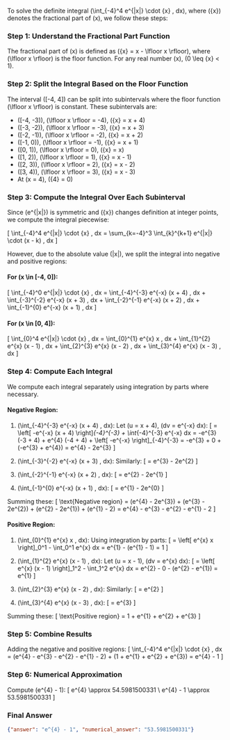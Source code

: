 To solve the definite integral \(\int_{-4}^4 e^{|x|} \cdot \{x\} \, dx\), where \(\{x\}\) denotes the fractional part of \(x\), we follow these steps:

### Step 1: Understand the Fractional Part Function
The fractional part of \(x\) is defined as \(\{x\} = x - \lfloor x \rfloor\), where \(\lfloor x \rfloor\) is the floor function. For any real number \(x\), \(0 \leq \{x\} < 1\).

### Step 2: Split the Integral Based on the Floor Function
The interval \([-4, 4]\) can be split into subintervals where the floor function \(\lfloor x \rfloor\) is constant. These subintervals are:
- \([-4, -3)\), \(\lfloor x \rfloor = -4\), \(\{x\} = x + 4\)
- \([-3, -2)\), \(\lfloor x \rfloor = -3\), \(\{x\} = x + 3\)
- \([-2, -1)\), \(\lfloor x \rfloor = -2\), \(\{x\} = x + 2\)
- \([-1, 0)\), \(\lfloor x \rfloor = -1\), \(\{x\} = x + 1\)
- \([0, 1)\), \(\lfloor x \rfloor = 0\), \(\{x\} = x\)
- \([1, 2)\), \(\lfloor x \rfloor = 1\), \(\{x\} = x - 1\)
- \([2, 3)\), \(\lfloor x \rfloor = 2\), \(\{x\} = x - 2\)
- \([3, 4)\), \(\lfloor x \rfloor = 3\), \(\{x\} = x - 3\)
- At \(x = 4\), \(\{4\} = 0\)

### Step 3: Compute the Integral Over Each Subinterval
Since \(e^{|x|}\) is symmetric and \(\{x\}\) changes definition at integer points, we compute the integral piecewise:

\[
\int_{-4}^4 e^{|x|} \cdot \{x\} \, dx = \sum_{k=-4}^3 \int_{k}^{k+1} e^{|x|} \cdot (x - k) \, dx
\]

However, due to the absolute value \(|x|\), we split the integral into negative and positive regions:

#### For \(x \in [-4, 0]\):
\[
\int_{-4}^0 e^{|x|} \cdot \{x\} \, dx = \int_{-4}^{-3} e^{-x} (x + 4) \, dx + \int_{-3}^{-2} e^{-x} (x + 3) \, dx + \int_{-2}^{-1} e^{-x} (x + 2) \, dx + \int_{-1}^{0} e^{-x} (x + 1) \, dx
\]

#### For \(x \in [0, 4]\):
\[
\int_{0}^4 e^{|x|} \cdot \{x\} \, dx = \int_{0}^{1} e^{x} x \, dx + \int_{1}^{2} e^{x} (x - 1) \, dx + \int_{2}^{3} e^{x} (x - 2) \, dx + \int_{3}^{4} e^{x} (x - 3) \, dx
\]

### Step 4: Compute Each Integral
We compute each integral separately using integration by parts where necessary.

#### Negative Region:
1. \(\int_{-4}^{-3} e^{-x} (x + 4) \, dx\):
   Let \(u = x + 4\), \(dv = e^{-x} dx\):
   \[
   = \left[ -e^{-x} (x + 4) \right]_{-4}^{-3} + \int_{-4}^{-3} e^{-x} dx = -e^{3} (-3 + 4) + e^{4} (-4 + 4) + \left[ -e^{-x} \right]_{-4}^{-3} = -e^{3} + 0 + (-e^{3} + e^{4}) = e^{4} - 2e^{3}
   \]

2. \(\int_{-3}^{-2} e^{-x} (x + 3) \, dx\):
   Similarly:
   \[
   = e^{3} - 2e^{2}
   \]

3. \(\int_{-2}^{-1} e^{-x} (x + 2) \, dx\):
   \[
   = e^{2} - 2e^{1}
   \]

4. \(\int_{-1}^{0} e^{-x} (x + 1) \, dx\):
   \[
   = e^{1} - 2e^{0}
   \]

Summing these:
\[
\text{Negative region} = (e^{4} - 2e^{3}) + (e^{3} - 2e^{2}) + (e^{2} - 2e^{1}) + (e^{1} - 2) = e^{4} - e^{3} - e^{2} - e^{1} - 2
\]

#### Positive Region:
1. \(\int_{0}^{1} e^{x} x \, dx\):
   Using integration by parts:
   \[
   = \left[ e^{x} x \right]_0^1 - \int_0^1 e^{x} dx = e^{1} - (e^{1} - 1) = 1
   \]

2. \(\int_{1}^{2} e^{x} (x - 1) \, dx\):
   Let \(u = x - 1\), \(dv = e^{x} dx\):
   \[
   = \left[ e^{x} (x - 1) \right]_1^2 - \int_1^2 e^{x} dx = e^{2} - 0 - (e^{2} - e^{1}) = e^{1}
   \]

3. \(\int_{2}^{3} e^{x} (x - 2) \, dx\):
   Similarly:
   \[
   = e^{2}
   \]

4. \(\int_{3}^{4} e^{x} (x - 3) \, dx\):
   \[
   = e^{3}
   \]

Summing these:
\[
\text{Positive region} = 1 + e^{1} + e^{2} + e^{3}
\]

### Step 5: Combine Results
Adding the negative and positive regions:
\[
\int_{-4}^4 e^{|x|} \cdot \{x\} \, dx = (e^{4} - e^{3} - e^{2} - e^{1} - 2) + (1 + e^{1} + e^{2} + e^{3}) = e^{4} - 1
\]

### Step 6: Numerical Approximation
Compute \(e^{4} - 1\):
\[
e^{4} \approx 54.5981500331 \\
e^{4} - 1 \approx 53.5981500331
\]

### Final Answer
```json
{"answer": "e^{4} - 1", "numerical_answer": "53.5981500331"}
```